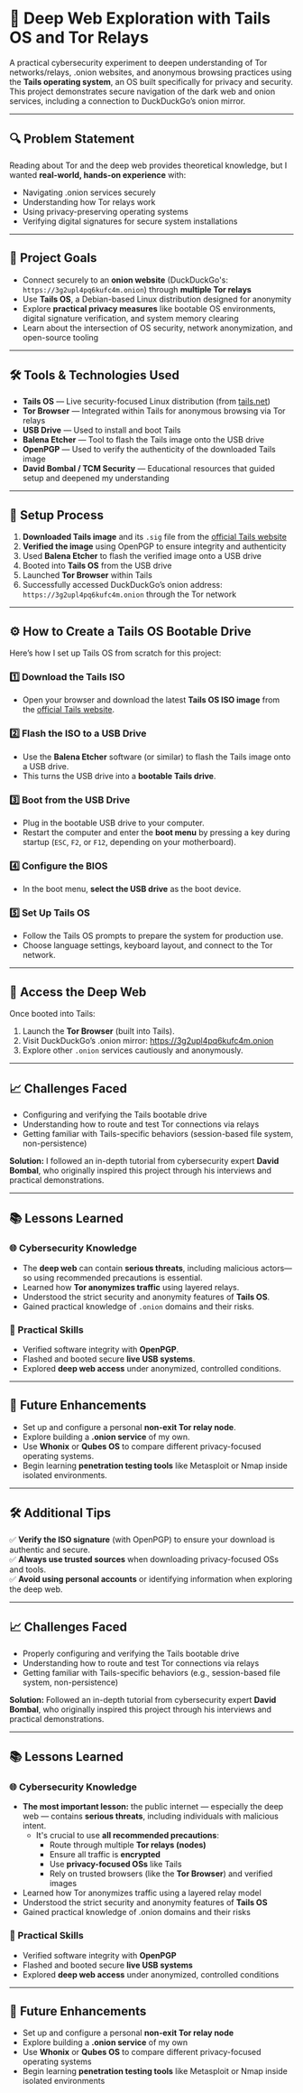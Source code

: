 # 🧅 Deep Web Exploration with Tails OS and Tor Relays

A practical cybersecurity experiment to deepen understanding of Tor networks/relays, .onion websites, and anonymous browsing practices using the **Tails operating system**, an OS built specifically for privacy and security. This project demonstrates secure navigation of the dark web and onion services, including a connection to DuckDuckGo’s onion mirror.

---

## 🔍 Problem Statement

Reading about Tor and the deep web provides theoretical knowledge, but I wanted **real-world, hands-on experience** with:
- Navigating .onion services securely
- Understanding how Tor relays work
- Using privacy-preserving operating systems
- Verifying digital signatures for secure system installations

---

## 🎯 Project Goals

- Connect securely to an **onion website** (DuckDuckGo's: `https://3g2upl4pq6kufc4m.onion`) through **multiple Tor relays**
- Use **Tails OS**, a Debian-based Linux distribution designed for anonymity
- Explore **practical privacy measures** like bootable OS environments, digital signature verification, and system memory clearing
- Learn about the intersection of OS security, network anonymization, and open-source tooling

---

## 🛠️ Tools & Technologies Used

- **Tails OS** — Live security-focused Linux distribution (from [tails.net](https://tails.net))
- **Tor Browser** — Integrated within Tails for anonymous browsing via Tor relays
- **USB Drive** — Used to install and boot Tails
- **Balena Etcher** — Tool to flash the Tails image onto the USB drive
- **OpenPGP** — Used to verify the authenticity of the downloaded Tails image
- **David Bombal / TCM Security** — Educational resources that guided setup and deepened my understanding

---

## 🔐 Setup Process

1. **Downloaded Tails image** and its `.sig` file from the [official Tails website](https://tails.net)
2. **Verified the image** using OpenPGP to ensure integrity and authenticity
3. Used **Balena Etcher** to flash the verified image onto a USB drive
4. Booted into **Tails OS** from the USB drive
5. Launched **Tor Browser** within Tails
6. Successfully accessed DuckDuckGo’s onion address: `https://3g2upl4pq6kufc4m.onion` through the Tor network

---

## ⚙️ How to Create a Tails OS Bootable Drive

Here’s how I set up Tails OS from scratch for this project:

### 1️⃣ Download the Tails ISO

- Open your browser and download the latest **Tails OS ISO image** from the [official Tails website](https://tails.net).

### 2️⃣ Flash the ISO to a USB Drive

- Use the **Balena Etcher** software (or similar) to flash the Tails image onto a USB drive.
- This turns the USB drive into a **bootable Tails drive**.

### 3️⃣ Boot from the USB Drive

- Plug in the bootable USB drive to your computer.
- Restart the computer and enter the **boot menu** by pressing a key during startup (`ESC`, `F2`, or `F12`, depending on your motherboard).

### 4️⃣ Configure the BIOS

- In the boot menu, **select the USB drive** as the boot device.

### 5️⃣ Set Up Tails OS

- Follow the Tails OS prompts to prepare the system for production use.
- Choose language settings, keyboard layout, and connect to the Tor network.

---

## 🚀 Access the Deep Web

Once booted into Tails:

1. Launch the **Tor Browser** (built into Tails).
2. Visit DuckDuckGo’s .onion mirror: https://3g2upl4pq6kufc4m.onion
3. Explore other `.onion` services cautiously and anonymously.

---

## 📈 Challenges Faced

- Configuring and verifying the Tails bootable drive
- Understanding how to route and test Tor connections via relays
- Getting familiar with Tails-specific behaviors (session-based file system, non-persistence)

**Solution:** I followed an in-depth tutorial from cybersecurity expert **David Bombal**, who originally inspired this project through his interviews and practical demonstrations.

---

## 📚 Lessons Learned

### 🌐 Cybersecurity Knowledge
- The **deep web** can contain **serious threats**, including malicious actors—so using recommended precautions is essential.
- Learned how **Tor anonymizes traffic** using layered relays.
- Understood the strict security and anonymity features of **Tails OS**.
- Gained practical knowledge of `.onion` domains and their risks.

### 🧪 Practical Skills
- Verified software integrity with **OpenPGP**.
- Flashed and booted secure **live USB systems**.
- Explored **deep web access** under anonymized, controlled conditions.

---

## 🔄 Future Enhancements

- Set up and configure a personal **non-exit Tor relay node**.
- Explore building a **.onion service** of my own.
- Use **Whonix** or **Qubes OS** to compare different privacy-focused operating systems.
- Begin learning **penetration testing tools** like Metasploit or Nmap inside isolated environments.

---

## 🛠️ Additional Tips

✅ **Verify the ISO signature** (with OpenPGP) to ensure your download is authentic and secure.  
✅ **Always use trusted sources** when downloading privacy-focused OSs and tools.  
✅ **Avoid using personal accounts** or identifying information when exploring the deep web.

---

## 📈 Challenges Faced

- Properly configuring and verifying the Tails bootable drive
- Understanding how to route and test Tor connections via relays
- Getting familiar with Tails-specific behaviors (e.g., session-based file system, non-persistence)

**Solution:** Followed an in-depth tutorial from cybersecurity expert **David Bombal**, who originally inspired this project through his interviews and practical demonstrations.

---

## 📚 Lessons Learned

### 🌐 Cybersecurity Knowledge
- **The most important lesson:** the public internet — especially the deep web — contains **serious threats**, including individuals with malicious intent.  
  - It's crucial to use **all recommended precautions**:
    - Route through multiple **Tor relays (nodes)**
    - Ensure all traffic is **encrypted**
    - Use **privacy-focused OSs** like Tails
    - Rely on trusted browsers (like the **Tor Browser**) and verified images
- Learned how Tor anonymizes traffic using a layered relay model
- Understood the strict security and anonymity features of **Tails OS**
- Gained practical knowledge of .onion domains and their risks

### 🧪 Practical Skills
- Verified software integrity with **OpenPGP**
- Flashed and booted secure **live USB systems**
- Explored **deep web access** under anonymized, controlled conditions

---

## 🚀 Future Enhancements

- Set up and configure a personal **non-exit Tor relay node**
- Explore building a **.onion service** of my own
- Use **Whonix** or **Qubes OS** to compare different privacy-focused operating systems
- Begin learning **penetration testing tools** like Metasploit or Nmap inside isolated environments